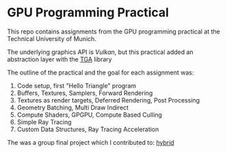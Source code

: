 # GPU Programming Practical

This repo contains assignments from the GPU programming practical at the Technical University of Munich.

The underlying graphics API is *Vulkan*, but this practical added an abstraction layer with the [TGA](https://github.com/Estard/TGA) library 

The outline of the practical and the goal for each assignment was:
1. Code setup, first "Hello Triangle" program
2. Buffers, Textures, Samplers, Forward Rendering
3. Textures as render targets, Deferred Rendering, Post Processing
4. Geometry Batching, Multi Draw Indirect
5. Compute Shaders, GPGPU, Compute Based Culling
6. Simple Ray Tracing
7. Custom Data Structures, Ray Tracing Acceleration

The was a group final project which I contributed to: [hybrid](https://github.com/alpcihan/hybrid)   
